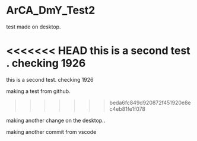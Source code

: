 # ArCA_DmY_Test2
test made on desktop.

<<<<<<< HEAD
this is a second test . checking 1926
=======
this is a second test. checking 1926

making a test from github. 
>>>>>>> beda6fc849d920872f451920e8ec4eb81fe1f078

making another change on the desktop.. 


making another commit from vscode




